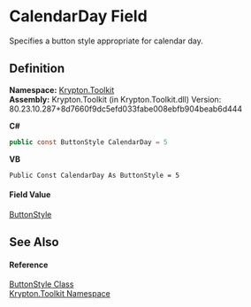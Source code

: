 # CalendarDay Field


Specifies a button style appropriate for calendar day.



## Definition
**Namespace:** <a href="79d2eac2-21f4-54ff-7552-b20c33c30600.md">Krypton.Toolkit</a>  
**Assembly:** Krypton.Toolkit (in Krypton.Toolkit.dll) Version: 80.23.10.287+8d7660f9dc5efd033fabe008ebfb904beab6d444

**C#**
``` C#
public const ButtonStyle CalendarDay = 5
```
**VB**
``` VB
Public Const CalendarDay As ButtonStyle = 5
```



#### Field Value
<a href="dc1dde22-bb06-b697-47e9-715c21336b68.md">ButtonStyle</a>

## See Also


#### Reference
<a href="dc1dde22-bb06-b697-47e9-715c21336b68.md">ButtonStyle Class</a>  
<a href="79d2eac2-21f4-54ff-7552-b20c33c30600.md">Krypton.Toolkit Namespace</a>  
